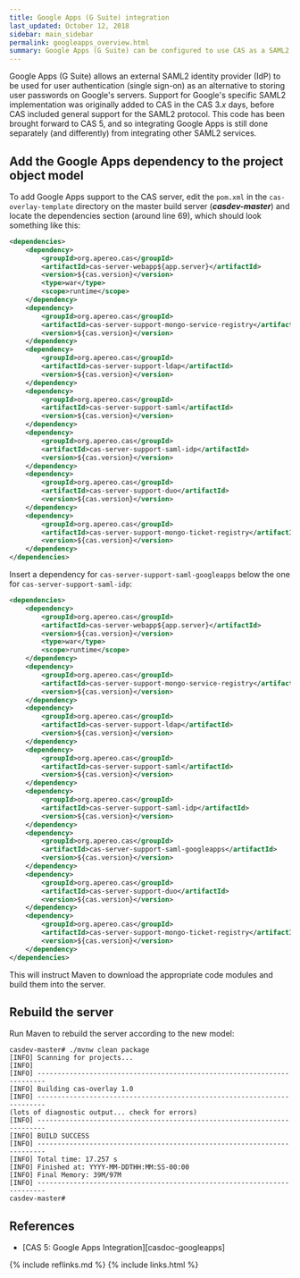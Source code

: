 ```yaml
---
title: Google Apps (G Suite) integration
last_updated: October 12, 2018
sidebar: main_sidebar
permalink: googleapps_overview.html
summary: Google Apps (G Suite) can be configured to use CAS as a SAML2 IdP for single sign-on.
---
```


Google Apps (G Suite) allows an external SAML2 identity provider (IdP) to be used for user authentication (single sign-on) as an alternative to storing user passwords on Google's servers. Support for Google's specific SAML2 implementation was originally added to CAS in the CAS 3.*x* days, before CAS included general support for the SAML2 protocol. This code has been brought forward to CAS 5, and so integrating Google Apps is still done separately (and differently) from integrating other SAML2 services.

## Add the Google Apps dependency to the project object model

To add Google Apps support to the CAS server, edit the `pom.xml` in the `cas-overlay-template` directory on the master build server (***casdev-master***) and locate the dependencies section (around line 69), which should look something like this:

```xml
<dependencies>
    <dependency>
        <groupId>org.apereo.cas</groupId>
        <artifactId>cas-server-webapp${app.server}</artifactId>
        <version>${cas.version}</version>
        <type>war</type>
        <scope>runtime</scope>
    </dependency>
    <dependency>
        <groupId>org.apereo.cas</groupId>
        <artifactId>cas-server-support-mongo-service-registry</artifactId>
        <version>${cas.version}</version>
    </dependency>
    <dependency>
        <groupId>org.apereo.cas</groupId>
        <artifactId>cas-server-support-ldap</artifactId>
        <version>${cas.version}</version>
    </dependency>
    <dependency>
        <groupId>org.apereo.cas</groupId>
        <artifactId>cas-server-support-saml</artifactId>
        <version>${cas.version}</version>
    </dependency>
    <dependency>
        <groupId>org.apereo.cas</groupId>
        <artifactId>cas-server-support-saml-idp</artifactId>
        <version>${cas.version}</version>
    </dependency>
    <dependency>
        <groupId>org.apereo.cas</groupId>
        <artifactId>cas-server-support-duo</artifactId>
        <version>${cas.version}</version>
    </dependency>
    <dependency>
        <groupId>org.apereo.cas</groupId>
        <artifactId>cas-server-support-mongo-ticket-registry</artifactId>
        <version>${cas.version}</version>
    </dependency>
</dependencies>
```

Insert a dependency for `cas-server-support-saml-googleapps` below the one for `cas-server-support-saml-idp`:

```xml
<dependencies>
    <dependency>
        <groupId>org.apereo.cas</groupId>
        <artifactId>cas-server-webapp${app.server}</artifactId>
        <version>${cas.version}</version>
        <type>war</type>
        <scope>runtime</scope>
    </dependency>
    <dependency>
        <groupId>org.apereo.cas</groupId>
        <artifactId>cas-server-support-mongo-service-registry</artifactId>
        <version>${cas.version}</version>
    </dependency>
    <dependency>
        <groupId>org.apereo.cas</groupId>
        <artifactId>cas-server-support-ldap</artifactId>
        <version>${cas.version}</version>
    </dependency>
    <dependency>
        <groupId>org.apereo.cas</groupId>
        <artifactId>cas-server-support-saml</artifactId>
        <version>${cas.version}</version>
    </dependency>
    <dependency>
        <groupId>org.apereo.cas</groupId>
        <artifactId>cas-server-support-saml-idp</artifactId>
        <version>${cas.version}</version>
    </dependency>
    <dependency>
        <groupId>org.apereo.cas</groupId>
        <artifactId>cas-server-support-saml-googleapps</artifactId>
        <version>${cas.version}</version>
    </dependency>
    <dependency>
        <groupId>org.apereo.cas</groupId>
        <artifactId>cas-server-support-duo</artifactId>
        <version>${cas.version}</version>
    </dependency>
    <dependency>
        <groupId>org.apereo.cas</groupId>
        <artifactId>cas-server-support-mongo-ticket-registry</artifactId>
        <version>${cas.version}</version>
    </dependency>
</dependencies>
```

This will instruct Maven to download the appropriate code modules and build them into the server.

## Rebuild the server

Run Maven to rebuild the server according to the new model:

```console
casdev-master# ./mvnw clean package
[INFO] Scanning for projects...
[INFO]
[INFO] ------------------------------------------------------------------------
[INFO] Building cas-overlay 1.0
[INFO] ------------------------------------------------------------------------
(lots of diagnostic output... check for errors)
[INFO] ------------------------------------------------------------------------
[INFO] BUILD SUCCESS
[INFO] ------------------------------------------------------------------------
[INFO] Total time: 17.257 s
[INFO] Finished at: YYYY-MM-DDTHH:MM:SS-00:00
[INFO] Final Memory: 39M/97M
[INFO] ------------------------------------------------------------------------
casdev-master#  
```

## References

* [CAS 5: Google Apps Integration][casdoc-googleapps]

{% include reflinks.md %}
{% include links.html %}
